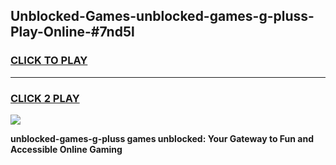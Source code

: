 
## Unblocked-Games-unblocked-games-g-pluss-Play-Online-#7nd5l
<h3>
<a href="https://premium.freeplayer.one?title=unblocked-games-g-pluss&ref=27F">CLICK TO PLAY</a></h3>
<hr>

<h3>
<a href="https://premium.freeplayer.one?title=unblocked-games-g-pluss&ref=27F">CLICK 2 PLAY</a>
  
</h3>

<a href="https://premium.freeplayer.one?title=unblocked-games-g-pluss&ref=27F"><img src="https://clearcache.store/games.png"></a>


**unblocked-games-g-pluss games unblocked: Your Gateway to Fun and Accessible Online Gaming**

